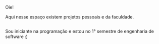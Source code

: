 Oie! 

Aqui nesse espaço existem projetos pessoais e da faculdade.

##

Sou iniciante na programação e estou no 1° semestre de engenharia de software :)

<!--
**kaianes/kaianes** is a ✨ _special_ ✨ repository because its `README.md` (this file) appears on your GitHub profile.

Here are some ideas to get you started:

- 🔭 I’m currently working on ...
- 🌱 I’m currently learning ...
- 👯 I’m looking to collaborate on ...
- 🤔 I’m looking for help with ...
- 💬 Ask me about ...
- 📫 How to reach me: ...
- 😄 Pronouns: ...
- ⚡ Fun fact: ...
-->
